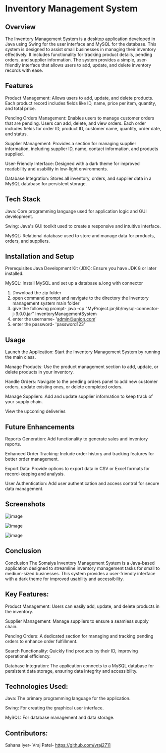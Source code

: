 # Inventory Management System

## Overview
The Inventory Management System is a desktop application developed in Java using Swing for the user interface and MySQL for the database. This system is designed to assist small businesses in managing their inventory effectively. It includes functionality for tracking product details, pending orders, and supplier information. The system provides a simple, user-friendly interface that allows users to add, update, and delete inventory records with ease.

## Features
Product Management: Allows users to add, update, and delete products. Each product record includes fields like ID, name, price per item, quantity, and total price.

Pending Orders Management: Enables users to manage customer orders that are pending. Users can add, delete, and view orders. Each order includes fields for order ID, product ID, customer name, quantity, order date, and status.

Supplier Management: Provides a section for managing supplier information, including supplier ID, name, contact information, and products supplied.

User-Friendly Interface: Designed with a dark theme for improved readability and usability in low-light environments.

Database Integration: Stores all inventory, orders, and supplier data in a MySQL database for persistent storage.

## Tech Stack
Java: Core programming language used for application logic and GUI development.

Swing: Java's GUI toolkit used to create a responsive and intuitive interface.

MySQL: Relational database used to store and manage data for products, orders, and suppliers.

## Installation and Setup
Prerequisites
Java Development Kit (JDK): Ensure you have JDK 8 or later installed.

MySQL: Install MySQL and set up a database a.long with connector

1. Download the zip folder
2. open command prompt and navigate to the directory the Inventory management system main folder
3. give the following prompt- java -cp "MyProject.jar;lib/mysql-connector-j-9.0.0.jar" InventoryManagementSystem
4. enter the username- 'admin@union.com'
5. enter the password- 'password123'
   
## Usage
Launch the Application: Start the Inventory Management System by running the main class.

Manage Products: Use the product management section to add, update, or delete products in your inventory.

Handle Orders: Navigate to the pending orders panel to add new customer orders, update existing ones, or delete completed orders.

Manage Suppliers: Add and update supplier information to keep track of your supply chain.

View the upcoming deliveries

## Future Enhancements
Reports Generation: Add functionality to generate sales and inventory reports.

Enhanced Order Tracking: Include order history and tracking features for better order management.

Export Data: Provide options to export data in CSV or Excel formats for record-keeping and analysis.

User Authentication: Add user authentication and access control for secure data management.

## Screenshots
![image](https://github.com/user-attachments/assets/57add50a-b772-4b83-b679-afc3bb00c804)

![image](https://github.com/user-attachments/assets/0d337db7-7946-41d9-86ee-749fc786eb3b)

![image](https://github.com/user-attachments/assets/61121b9d-2adb-4f41-85d9-77da4797625d)



## Conclusion

Conclusion
The Somaiya Inventory Management System is a Java-based application designed to streamline inventory management tasks for small to medium-sized businesses. This system provides a user-friendly interface with a dark theme for improved usability and accessibility.

## Key Features:
Product Management: Users can easily add, update, and delete products in the inventory.

Supplier Management: Manage suppliers to ensure a seamless supply chain.

Pending Orders: A dedicated section for managing and tracking pending orders to enhance order fulfillment.

Search Functionality: Quickly find products by their ID, improving operational efficiency.

Database Integration: The application connects to a MySQL database for persistent data storage, ensuring data integrity and accessibility.

## Technologies Used:
Java: The primary programming language for the application.

Swing: For creating the graphical user interface.

MySQL: For database management and data storage.

## Contributors:
Sahana Iyer-
Vraj Patel- https://github.com/vraj2711



